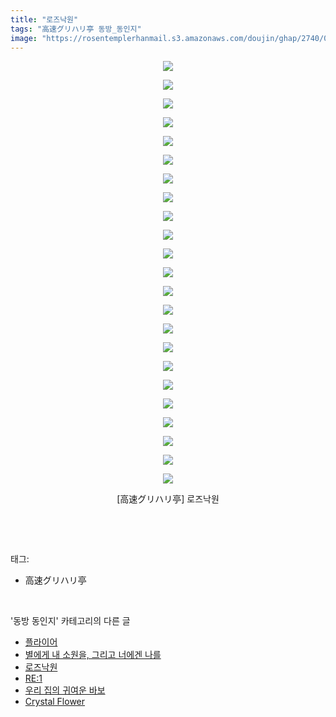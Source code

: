 ```yaml
---
title: "로즈낙원"
tags: "高速グリハリ亭 동방_동인지"
image: "https://rosentemplerhanmail.s3.amazonaws.com/doujin/ghap/2740/001.jpg"
---
```

<div class="article">
<p style="text-align: center; clear: none; float: none;"><img src="{{ site.imgserver11 }}/ghap/2740/001.jpg"/></p>
<p style="text-align: center; clear: none; float: none;"><img src="{{ site.imgserver11 }}/ghap/2740/002.jpg"/></p>
<p style="text-align: center; clear: none; float: none;"><img src="{{ site.imgserver11 }}/ghap/2740/003.jpg"/></p>
<p style="text-align: center; clear: none; float: none;"><img src="{{ site.imgserver11 }}/ghap/2740/004.jpg"/></p>
<p style="text-align: center; clear: none; float: none;"><img src="{{ site.imgserver11 }}/ghap/2740/005.jpg"/></p>
<p style="text-align: center; clear: none; float: none;"><img src="{{ site.imgserver11 }}/ghap/2740/006.jpg"/></p>
<p style="text-align: center; clear: none; float: none;"><img src="{{ site.imgserver11 }}/ghap/2740/007.jpg"/></p>
<p style="text-align: center; clear: none; float: none;"><img src="{{ site.imgserver11 }}/ghap/2740/008.jpg"/></p>
<p style="text-align: center; clear: none; float: none;"><img src="{{ site.imgserver11 }}/ghap/2740/009.jpg"/></p>
<p style="text-align: center; clear: none; float: none;"><img src="{{ site.imgserver11 }}/ghap/2740/010.jpg"/></p>
<p style="text-align: center; clear: none; float: none;"><img src="{{ site.imgserver11 }}/ghap/2740/011.jpg"/></p>
<p style="text-align: center; clear: none; float: none;"><img src="{{ site.imgserver11 }}/ghap/2740/012.jpg"/></p>
<p style="text-align: center; clear: none; float: none;"><img src="{{ site.imgserver11 }}/ghap/2740/013.jpg"/></p>
<p style="text-align: center; clear: none; float: none;"><img src="{{ site.imgserver11 }}/ghap/2740/014.jpg"/></p>
<p style="text-align: center; clear: none; float: none;"><img src="{{ site.imgserver11 }}/ghap/2740/015.jpg"/></p>
<p style="text-align: center; clear: none; float: none;"><img src="{{ site.imgserver11 }}/ghap/2740/016.jpg"/></p>
<p style="text-align: center; clear: none; float: none;"><img src="{{ site.imgserver11 }}/ghap/2740/017.jpg"/></p>
<p style="text-align: center; clear: none; float: none;"><img src="{{ site.imgserver11 }}/ghap/2740/018.jpg"/></p>
<p style="text-align: center; clear: none; float: none;"><img src="{{ site.imgserver11 }}/ghap/2740/019.jpg"/></p>
<p style="text-align: center; clear: none; float: none;"><img src="{{ site.imgserver11 }}/ghap/2740/020.jpg"/></p>
<p style="text-align: center; clear: none; float: none;"><img src="{{ site.imgserver11 }}/ghap/2740/021.jpg"/></p>
<p style="text-align: center; clear: none; float: none;"><img src="{{ site.imgserver11 }}/ghap/2740/022.jpg"/></p>
<p style="text-align: center; clear: none; float: none;"><img src="{{ site.imgserver11 }}/ghap/2740/023.jpg"/></p>
<p style="text-align: center; clear: none; float: none;">[高速グリハリ亭] 로즈낙원</p>
<p><br/></p>
</div><br/>
<div class="tagTrail">
<p>태그: </p>
<ul>
<li>高速グリハリ亭</li>
</ul>
</div><br/>
<div class="another">
<p>'동방 동인지' 카테고리의 다른 글</p>
<ul>
<li><a href="/ghap_2742">플라이어</a></li>
<li><a href="/ghap_2741">별에게 내 소원을, 그리고 너에겐 나를</a></li>
<li><a href="/ghap_2740">로즈낙원</a></li>
<li><a href="/ghap_2739">RE:1</a></li>
<li><a href="/ghap_2738">우리 집의 귀여운 바보</a></li>
<li><a href="/ghap_2737">Crystal Flower</a></li>
</ul>
</div><br/>
<div class="cb_module cb_fluid">
<div class="cb_wrt cb_profile">
</div><!-- commentList close -->
</div><br/>
